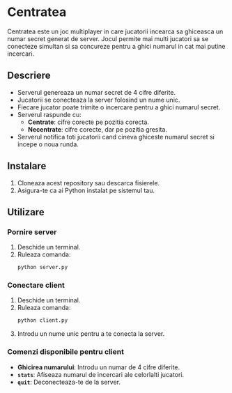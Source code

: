 # Centratea

Centratea este un joc multiplayer in care jucatorii incearca sa ghiceasca un numar secret generat de server. Jocul permite mai multi jucatori sa se conecteze simultan si sa concureze pentru a ghici numarul in cat mai putine incercari.

## Descriere

- Serverul genereaza un numar secret de 4 cifre diferite.
- Jucatorii se conecteaza la server folosind un nume unic.
- Fiecare jucator poate trimite o incercare pentru a ghici numarul secret.
- Serverul raspunde cu:
  - **Centrate**: cifre corecte pe pozitia corecta.
  - **Necentrate**: cifre corecte, dar pe pozitia gresita.
- Serverul notifica toti jucatorii cand cineva ghiceste numarul secret si incepe o noua runda.

## Instalare

1. Cloneaza acest repository sau descarca fisierele.
2. Asigura-te ca ai Python instalat pe sistemul tau.

## Utilizare

### Pornire server

1. Deschide un terminal.
2. Ruleaza comanda:
   ```bash
   python server.py
   ```

### Conectare client

1. Deschide un terminal.
2. Ruleaza comanda:
   ```bash
   python client.py
   ```
3. Introdu un nume unic pentru a te conecta la server.

### Comenzi disponibile pentru client

- **Ghicirea numarului**: Introdu un numar de 4 cifre diferite.
- **`stats`**: Afiseaza numarul de incercari ale celorlalti jucatori.
- **`quit`**: Deconecteaza-te de la server.
